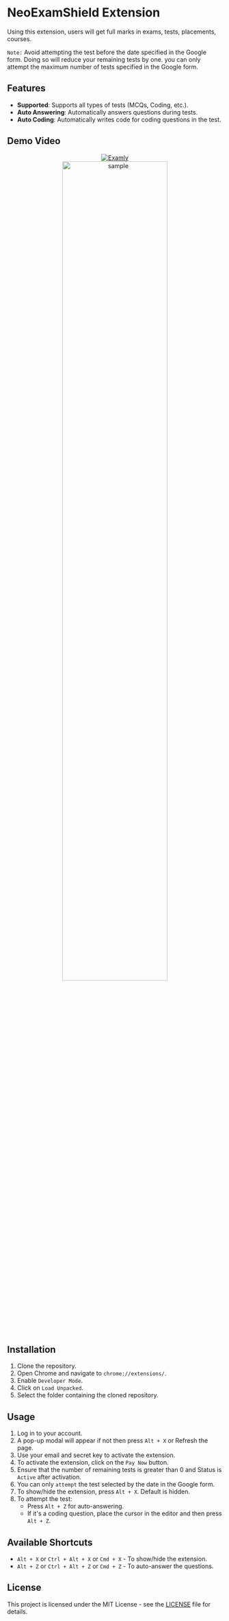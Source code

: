 # NeoExamShield Extension

Using this extension, users will get full marks in exams, tests, placements, courses.

`Note:` Avoid attempting the test before the date specified in the Google form. Doing so will reduce your remaining tests by one. you can only attempt the maximum number of tests specified in the Google form.

## Features

- **Supported**: Supports all types of tests (MCQs, Coding, etc.).
- **Auto Answering**: Automatically answers questions during tests.
- **Auto Coding**: Automatically writes code for coding questions in the test.

## Demo Video

<div align="center">
  <a href="https://www.youtube.com/watch?v=qC0li-N9YQw"><img src="https://i.ytimg.com/vi/qC0li-N9YQw/sddefault.jpg" alt="Examly"></a>
</div>

<div align="center">
   <img src="https://github.com/user-attachments/assets/4990b867-0cbe-4556-a956-d8f4fb977588" alt="sample" style="width: 70%">
</div>

## Installation

1. Clone the repository.
2. Open Chrome and navigate to `chrome://extensions/`.
3. Enable `Developer Mode`.
4. Click on `Load Unpacked`.
5. Select the folder containing the cloned repository.

## Usage

1. Log in to your account.
2. A pop-up modal will appear if not then press `Alt + X` or Refresh the page.
3. Use your email and secret key to activate the extension.
4. To activate the extension, click on the `Pay Now` button.
5. Ensure that the number of remaining tests is greater than 0 and Status is `Active` after activation.
6. You can only `attempt` the test selected by the date in the Google form.
7. To show/hide the extension, press `Alt + X`. Default is hidden.
8. To attempt the test:
    - Press `Alt + Z` for auto-answering.
    - If it's a coding question, place the cursor in the editor and then press `Alt + Z`.

## Available Shortcuts

- `Alt + X` or `Ctrl + Alt + X` or `Cmd + X` - To show/hide the extension.
- `Alt + Z` or `Ctrl + Alt + Z` or `Cmd + Z` - To auto-answer the questions.

## License

This project is licensed under the MIT License - see the [LICENSE](https://github.com/sauravhathi/neopa/blob/master/LICENSE) file for details.
